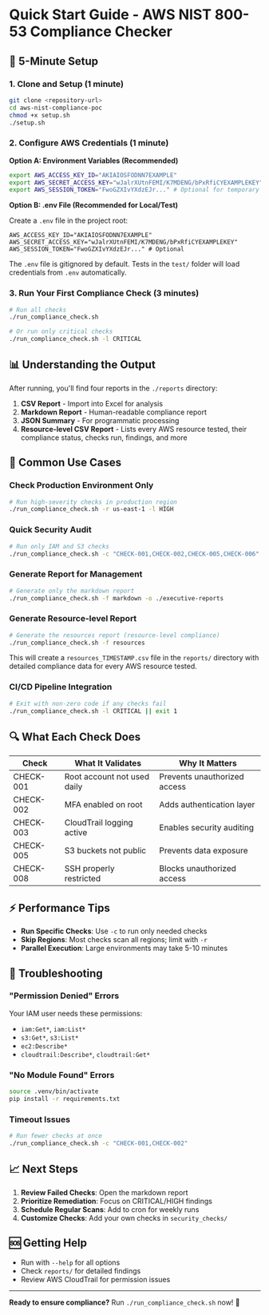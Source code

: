 # Quick Start Guide - AWS NIST 800-53 Compliance Checker

## 🚀 5-Minute Setup

### 1. Clone and Setup (1 minute)

```bash
git clone <repository-url>
cd aws-nist-compliance-poc
chmod +x setup.sh
./setup.sh
```

### 2. Configure AWS Credentials (1 minute)

**Option A: Environment Variables (Recommended)**

```bash
export AWS_ACCESS_KEY_ID="AKIAIOSFODNN7EXAMPLE"
export AWS_SECRET_ACCESS_KEY="wJalrXUtnFEMI/K7MDENG/bPxRfiCYEXAMPLEKEY"
export AWS_SESSION_TOKEN="FwoGZXIvYXdzEJr..." # Optional for temporary credentials
```

**Option B: .env File (Recommended for Local/Test)**

Create a `.env` file in the project root:

```
AWS_ACCESS_KEY_ID="AKIAIOSFODNN7EXAMPLE"
AWS_SECRET_ACCESS_KEY="wJalrXUtnFEMI/K7MDENG/bPxRfiCYEXAMPLEKEY"
AWS_SESSION_TOKEN="FwoGZXIvYXdzEJr..." # Optional
```

The `.env` file is gitignored by default. Tests in the `test/` folder will load credentials from `.env` automatically.

### 3. Run Your First Compliance Check (3 minutes)

```bash
# Run all checks
./run_compliance_check.sh

# Or run only critical checks
./run_compliance_check.sh -l CRITICAL
```

## 📊 Understanding the Output

After running, you'll find four reports in the `./reports` directory:

1. **CSV Report** - Import into Excel for analysis
2. **Markdown Report** - Human-readable compliance report
3. **JSON Summary** - For programmatic processing
4. **Resource-level CSV Report** - Lists every AWS resource tested, their compliance status, checks run, findings, and more

## 🎯 Common Use Cases

### Check Production Environment Only

```bash
# Run high-severity checks in production region
./run_compliance_check.sh -r us-east-1 -l HIGH
```

### Quick Security Audit

```bash
# Run only IAM and S3 checks
./run_compliance_check.sh -c "CHECK-001,CHECK-002,CHECK-005,CHECK-006"
```

### Generate Report for Management

```bash
# Generate only the markdown report
./run_compliance_check.sh -f markdown -o ./executive-reports
```

### Generate Resource-level Report

```bash
# Generate the resources report (resource-level compliance)
./run_compliance_check.sh -f resources
```

This will create a `resources_TIMESTAMP.csv` file in the `reports/` directory with detailed compliance data for every AWS resource tested.

### CI/CD Pipeline Integration

```bash
# Exit with non-zero code if any checks fail
./run_compliance_check.sh -l CRITICAL || exit 1
```

## 🔍 What Each Check Does

| Check | What It Validates | Why It Matters |
|-------|------------------|----------------|
| CHECK-001 | Root account not used daily | Prevents unauthorized access |
| CHECK-002 | MFA enabled on root | Adds authentication layer |
| CHECK-003 | CloudTrail logging active | Enables security auditing |
| CHECK-005 | S3 buckets not public | Prevents data exposure |
| CHECK-008 | SSH properly restricted | Blocks unauthorized access |

## ⚡ Performance Tips

- **Run Specific Checks**: Use `-c` to run only needed checks
- **Skip Regions**: Most checks scan all regions; limit with `-r`
- **Parallel Execution**: Large environments may take 5-10 minutes

## 🔧 Troubleshooting

### "Permission Denied" Errors

Your IAM user needs these permissions:

- `iam:Get*`, `iam:List*`
- `s3:Get*`, `s3:List*`
- `ec2:Describe*`
- `cloudtrail:Describe*`, `cloudtrail:Get*`

### "No Module Found" Errors

```bash
source .venv/bin/activate
pip install -r requirements.txt
```

### Timeout Issues

```bash
# Run fewer checks at once
./run_compliance_check.sh -c "CHECK-001,CHECK-002"
```

## 📈 Next Steps

1. **Review Failed Checks**: Open the markdown report
2. **Prioritize Remediation**: Focus on CRITICAL/HIGH findings
3. **Schedule Regular Scans**: Add to cron for weekly runs
4. **Customize Checks**: Add your own checks in `security_checks/`

## 🆘 Getting Help

- Run with `--help` for all options
- Check `reports/` for detailed findings
- Review AWS CloudTrail for permission issues

---

**Ready to ensure compliance?** Run `./run_compliance_check.sh` now! 🚀
